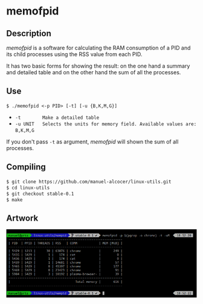 # memofpid

## Description

*memofpid* is a software for calculating the RAM consumption of a PID and its child processes using the RSS value from each PID.

It has two basic forms for showing the result: on the one hand a summary and detailed table and on the other hand the sum of all the processes.

## Use

```
$ ./memofpid <-p PID> [-t] [-u {B,K,M,G}]
```

* `-t        Make a detailed table`
* `-u UNIT   Selects the units for memory field. Available values are: B,K,M,G`

If you don't pass `-t` as argument, *memofpid* will shown the sum of all processes.

## Compiling

```
$ git clone https://github.com/manuel-alcocer/linux-utils.git
$ cd linux-utils
$ git checkout stable-0.1
$ make
```
## Artwork

![Test 1](imgs/0001.png)
